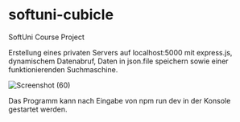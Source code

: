 # softuni-cubicle
SoftUni Course Project

Erstellung eines privaten Servers auf localhost:5000 mit express.js, dynamischem Datenabruf, Daten in json.file speichern sowie einer funktionierenden Suchmaschine.

![Screenshot (60)](https://user-images.githubusercontent.com/108054083/235614340-be87e2c3-3830-4933-a6b6-838450b293dc.png)

Das Programm kann nach Eingabe von npm run dev in der Konsole gestartet werden.
